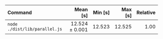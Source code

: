 | Command | Mean [s] | Min [s] | Max [s] | Relative |
|:---|---:|---:|---:|---:|
| `node ./dist/lib/parallel.js` | 12.524 ± 0.001 | 12.523 | 12.525 | 1.00 |
